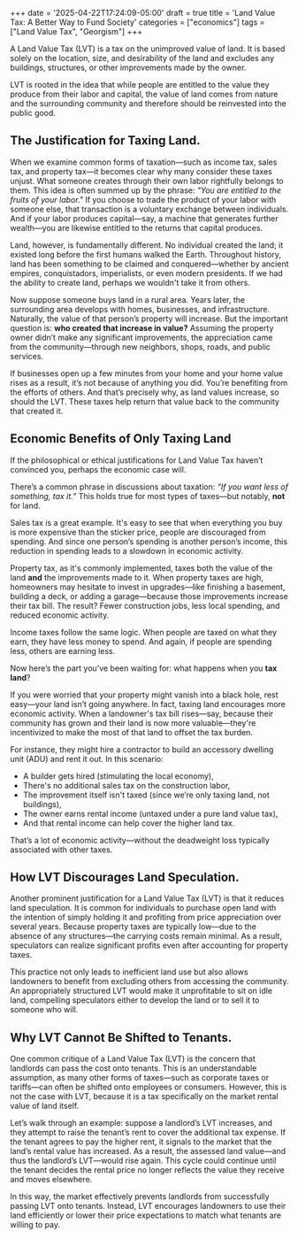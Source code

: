 +++
date = '2025-04-22T17:24:09-05:00'
draft = true
title = 'Land Value Tax: A Better Way to Fund Society'
categories = ["economics"]
tags = ["Land Value Tax", "Georgism"]
+++


A Land Value Tax (LVT) is a tax on the unimproved value of land. It is based solely on the location, size, and desirability of the land and excludes any buildings, structures, or other improvements made by the owner.

LVT is rooted in the idea that while people are entitled to the value they produce from their labor and capital, the value of land comes from nature and the surrounding community and therefore should be reinvested into the public good.


## The Justification for Taxing Land.
When we examine common forms of taxation—such as income tax, sales tax, and property tax—it becomes clear why many consider these taxes unjust. What someone creates through their own labor rightfully belongs to them. This idea is often summed up by the phrase: *"You are entitled to the fruits of your labor."* If you choose to trade the product of your labor with someone else, that transaction is a voluntary exchange between individuals. And if your labor produces capital—say, a machine that generates further wealth—you are likewise entitled to the returns that capital produces.

Land, however, is fundamentally different. No individual created the land; it existed long before the first humans walked the Earth. Throughout history, land has been something to be claimed and conquered—whether by ancient empires, conquistadors, imperialists, or even modern presidents. If we had the ability to create land, perhaps we wouldn't take it from others.

Now suppose someone buys land in a rural area. Years later, the surrounding area develops with homes, businesses, and infrastructure. Naturally, the value of that person’s property will increase. But the important question is: **who created that increase in value?** Assuming the property owner didn’t make any significant improvements, the appreciation came from the community—through new neighbors, shops, roads, and public services.

If businesses open up a few minutes from your home and your home value rises as a result, it’s not because of anything you did. You’re benefiting from the efforts of others. And that’s precisely why, as land values increase, so should the LVT. These taxes help return that value back to the community that created it.


## Economic Benefits of Only Taxing Land
If the philosophical or ethical justifications for Land Value Tax haven’t convinced you, perhaps the economic case will.

There’s a common phrase in discussions about taxation: *“If you want less of something, tax it.”* This holds true for most types of taxes—but notably, **not** for land.

Sales tax is a great example. It's easy to see that when everything you buy is more expensive than the sticker price, people are discouraged from spending. And since one person’s spending is another person’s income, this reduction in spending leads to a slowdown in economic activity.

Property tax, as it's commonly implemented, taxes both the value of the land **and** the improvements made to it. When property taxes are high, homeowners may hesitate to invest in upgrades—like finishing a basement, building a deck, or adding a garage—because those improvements increase their tax bill. The result? Fewer construction jobs, less local spending, and reduced economic activity.

Income taxes follow the same logic. When people are taxed on what they earn, they have less money to spend. And again, if people are spending less, others are earning less.

Now here’s the part you’ve been waiting for: what happens when you **tax land**?

If you were worried that your property might vanish into a black hole, rest easy—your land isn’t going anywhere. In fact, taxing land encourages more economic activity. When a landowner's tax bill rises—say, because their community has grown and their land is now more valuable—they're incentivized to make the most of that land to offset the tax burden.

For instance, they might hire a contractor to build an accessory dwelling unit (ADU) and rent it out. In this scenario:

- A builder gets hired (stimulating the local economy),
- There's no additional sales tax on the construction labor,
- The improvement itself isn't taxed (since we’re only taxing land, not buildings),
- The owner earns rental income (untaxed under a pure land value tax),
- And that rental income can help cover the higher land tax.

That’s a lot of economic activity—without the deadweight loss typically associated with other taxes.


## How LVT Discourages Land Speculation.
Another prominent justification for a Land Value Tax (LVT) is that it reduces land speculation. It is common for individuals to purchase open land with the intention of simply holding it and profiting from price appreciation over several years. Because property taxes are typically low—due to the absence of any structures—the carrying costs remain minimal. As a result, speculators can realize significant profits even after accounting for property taxes.

This practice not only leads to inefficient land use but also allows landowners to benefit from excluding others from accessing the community. An appropriately structured LVT would make it unprofitable to sit on idle land, compelling speculators either to develop the land or to sell it to someone who will.


## Why LVT Cannot Be Shifted to Tenants.
One common critique of a Land Value Tax (LVT) is the concern that landlords can pass the cost onto tenants. This is an understandable assumption, as many other forms of taxes—such as corporate taxes or tariffs—can often be shifted onto employees or consumers. However, this is not the case with LVT, because it is a tax specifically on the market rental value of land itself.

Let’s walk through an example: suppose a landlord’s LVT increases, and they attempt to raise the tenant’s rent to cover the additional tax expense. If the tenant agrees to pay the higher rent, it signals to the market that the land’s rental value has increased. As a result, the assessed land value—and thus the landlord’s LVT—would rise again. This cycle could continue until the tenant decides the rental price no longer reflects the value they receive and moves elsewhere.

In this way, the market effectively prevents landlords from successfully passing LVT onto tenants. Instead, LVT encourages landowners to use their land efficiently or lower their price expectations to match what tenants are willing to pay.

